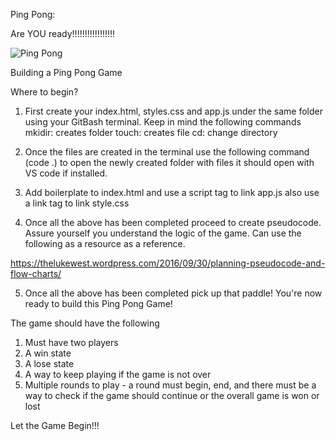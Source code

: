 Ping Pong:

Are YOU ready!!!!!!!!!!!!!!!!!

![Ping Pong](https://gifs.com/gif/balls-of-fury-randy-dan-fogler-faces-the-dragon-la-na-shi-in-an-epic-table-tennis-match-Kzq7oD) 

Building a Ping Pong Game 

Where to begin?

1. First create your index.html, styles.css and app.js under the same folder using your GitBash terminal. Keep in mind the following commands 
mkidir: creates folder 
touch: creates file 
cd: change directory 

2. Once the files are created in the terminal use the following command (code .) to open the newly created folder with files it should open with VS code if installed.

3. Add boilerplate to index.html and use a script tag to link app.js also use a link tag to link style.css

4. Once all the above has been completed proceed to create pseudocode. Assure yourself you understand the logic of the game. Can use the following as a resource as a reference.

https://thelukewest.wordpress.com/2016/09/30/planning-pseudocode-and-flow-charts/

5. Once all the above has been completed pick up that paddle! You're now ready to build this Ping Pong Game!  

The game should have the following 

1. Must have two players 
2. A win state
3. A lose state 
4. A way to keep playing if the game is not over 
5. Multiple rounds to play - a round must begin, end, and there must be a way to check if the game should continue or the overall game is won or lost

Let the Game Begin!!! 

